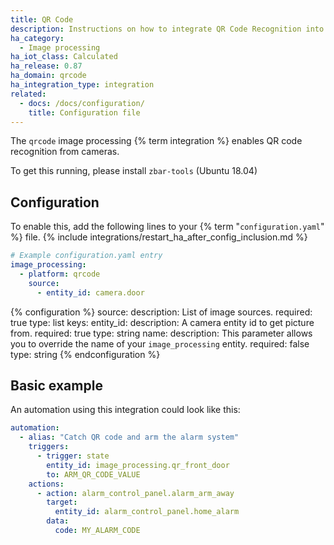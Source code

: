 ```yaml
---
title: QR Code
description: Instructions on how to integrate QR Code Recognition into Home Assistant.
ha_category:
  - Image processing
ha_iot_class: Calculated
ha_release: 0.87
ha_domain: qrcode
ha_integration_type: integration
related:
  - docs: /docs/configuration/
    title: Configuration file
---
```


The `qrcode` image processing {% term integration %} enables QR code recognition from cameras.

To get this running, please install `zbar-tools` (Ubuntu 18.04)

## Configuration

To enable this, add the following lines to your {% term "`configuration.yaml`" %} file.
{% include integrations/restart_ha_after_config_inclusion.md %}

```yaml
# Example configuration.yaml entry
image_processing:
  - platform: qrcode
    source:
      - entity_id: camera.door
```

{% configuration %}
source:
  description: List of image sources.
  required: true
  type: list
  keys:
    entity_id:
      description: A camera entity id to get picture from.
      required: true
      type: string
    name:
      description: This parameter allows you to override the name of your `image_processing` entity.
      required: false
      type: string
{% endconfiguration %}

## Basic example

An automation using this integration could look like this:

```yaml
automation:
  - alias: "Catch QR code and arm the alarm system"
    triggers:
      - trigger: state
        entity_id: image_processing.qr_front_door
        to: ARM_QR_CODE_VALUE
    actions:
      - action: alarm_control_panel.alarm_arm_away
        target:
          entity_id: alarm_control_panel.home_alarm
        data:
          code: MY_ALARM_CODE
```
